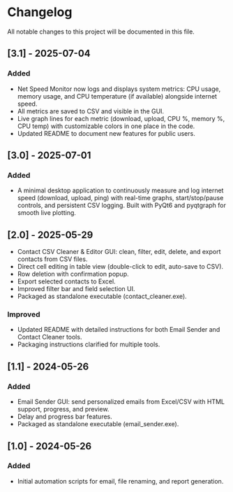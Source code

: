 # Changelog

All notable changes to this project will be documented in this file.

## [3.1] - 2025-07-04
### Added
- Net Speed Monitor now logs and displays system metrics: CPU usage, memory usage, and CPU temperature (if available) alongside internet speed.
- All metrics are saved to CSV and visible in the GUI.
- Live graph lines for each metric (download, upload, CPU %, memory %, CPU temp) with customizable colors in one place in the code.
- Updated README to document new features for public users.

## [3.0] - 2025-07-01
### Added
- A minimal desktop application to continuously measure and log internet speed (download, upload, ping) with real-time graphs, start/stop/pause controls, and persistent CSV logging. Built with PyQt6 and pyqtgraph for smooth live plotting. 

## [2.0] - 2025-05-29
- Contact CSV Cleaner & Editor GUI: clean, filter, edit, delete, and export contacts from CSV files.
- Direct cell editing in table view (double-click to edit, auto-save to CSV).
- Row deletion with confirmation popup.
- Export selected contacts to Excel.
- Improved filter bar and field selection UI.
- Packaged as standalone executable (contact_cleaner.exe).

### Improved
- Updated README with detailed instructions for both Email Sender and Contact Cleaner tools.
- Packaging instructions clarified for multiple tools.

## [1.1] - 2024-05-26
### Added
- Email Sender GUI: send personalized emails from Excel/CSV with HTML support, progress, and preview.
- Delay and progress bar features.
- Packaged as standalone executable (email_sender.exe).

## [1.0] - 2024-05-26
### Added
- Initial automation scripts for email, file renaming, and report generation.
